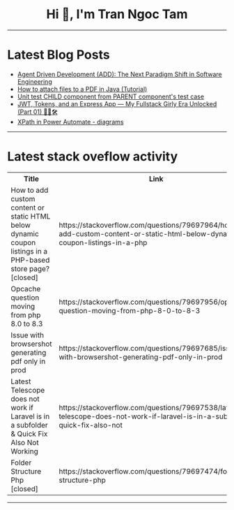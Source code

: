 <h1 align="center">Hi 👋, I'm Tran Ngoc Tam</h1>

---

# Latest Blog Posts 
<!-- BLOG-POST-LIST:START -->
- [Agent Driven Development &lpar;ADD&rpar;: The Next Paradigm Shift in Software Engineering](https://dev.to/remojansen/agent-driven-development-add-the-next-paradigm-shift-in-software-engineering-1jfg)
- [How to attach files to a PDF in Java &lpar;Tutorial&rpar;](https://dev.to/idrsolutions/how-to-attach-files-to-a-pdf-in-java-tutorial-5gk6)
- [Unit test CHILD component from PARENT component&#39;s test case](https://dev.to/md_ashraf_dev_to/unit-test-child-component-from-parent-components-test-case-od2)
- [JWT, Tokens, and an Express App — My Fullstack Girly Era Unlocked &lpar;Part 01&rpar; 💅🏻🛠️](https://dev.to/khushimehappy/jwt-tokens-and-an-express-app-my-fullstack-girly-era-unlocked-part-01-524p)
- [XPath in Power Automate - diagrams](https://dev.to/kkazala/xpath-in-power-automate-diagrams-4he7)
<!-- BLOG-POST-LIST:END -->

---

# Latest stack oveflow activity
<table>
  <tr><th>Title</th><th>Link</th></tr>
  <!-- STACKOVERFLOW:START --><tr><td>How to add custom content or static HTML below dynamic coupon listings in a PHP-based store page? [closed]</td><td>https://stackoverflow.com/questions/79697964/how-to-add-custom-content-or-static-html-below-dynamic-coupon-listings-in-a-php</td></tr><tr><td>Opcache question moving from php 8.0 to 8.3</td><td>https://stackoverflow.com/questions/79697956/opcache-question-moving-from-php-8-0-to-8-3</td></tr><tr><td>Issue with browsershot generating pdf only in prod</td><td>https://stackoverflow.com/questions/79697685/issue-with-browsershot-generating-pdf-only-in-prod</td></tr><tr><td>Latest Telescope does not work if Laravel is in a subfolder &amp; Quick Fix Also Not Working</td><td>https://stackoverflow.com/questions/79697538/latest-telescope-does-not-work-if-laravel-is-in-a-subfolder-quick-fix-also-not</td></tr><tr><td>Folder Structure Php [closed]</td><td>https://stackoverflow.com/questions/79697474/folder-structure-php</td></tr><!-- STACKOVERFLOW:END -->
</table>

---


